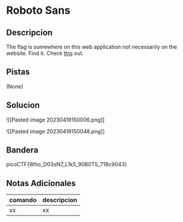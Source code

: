 # Roboto Sans

## Descripcion
The flag is somewhere on this web application not necessarily on the website. Find it. Check [this](http://saturn.picoctf.net:61304/) out.

## Pistas
(None)

## Solucion 
![[Pasted image 20230419150006.png]]

![[Pasted image 20230419150048.png]]
## Bandera
picoCTF{Who_D03sN7_L1k5_90B0T5_718c9043}

## Notas Adicionales 
|comando|descripcion|
|---|---|
|xx|xx|
